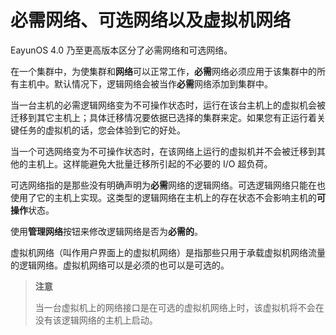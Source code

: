 # 必需网络、可选网络以及虚拟机网络

EayunOS 4.0 乃至更高版本区分了必需网络和可选网络。

在一个集群中，为使集群和**网络**可以正常工作，**必需**网络必须应用于该集群中的所有主机中。默认情况下，逻辑网络会被当作**必需**网络添加到集群中。

当一台主机的必需逻辑网络变为不可操作状态时，运行在该台主机上的虚拟机会被迁移到其它主机上；具体迁移情况要依据已选择的集群来定。如果您有正运行着关键任务的虚拟机的话，您会体验到它的好处。

当一个可选网络变为不可操作状态时，在该网络上运行的虚拟机并不会被迁移到其他的主机上。这样能避免大批量迁移所引起的不必要的 I/O 超负荷。

可选网络指的是那些没有明确声明为**必需**网络的逻辑网络。可选逻辑网络只能在也使用了它的主机上实现。这类型的逻辑网络在主机上的存在状态不会影响主机的**可操作**状态。

使用**管理网络**按钮来修改逻辑网络是否为**必需的**。

虚拟机网络（叫作用户界面上的虚拟机网络）是指那些只用于承载虚拟机网络流量的逻辑网络。虚拟机网络可以是必须的也可以是可选的。

> **注意**
>
> 当一台虚拟机上的网络接口是在可选的虚拟机网络上时，该虚拟机将不会在没有该逻辑网络的主机上启动。

